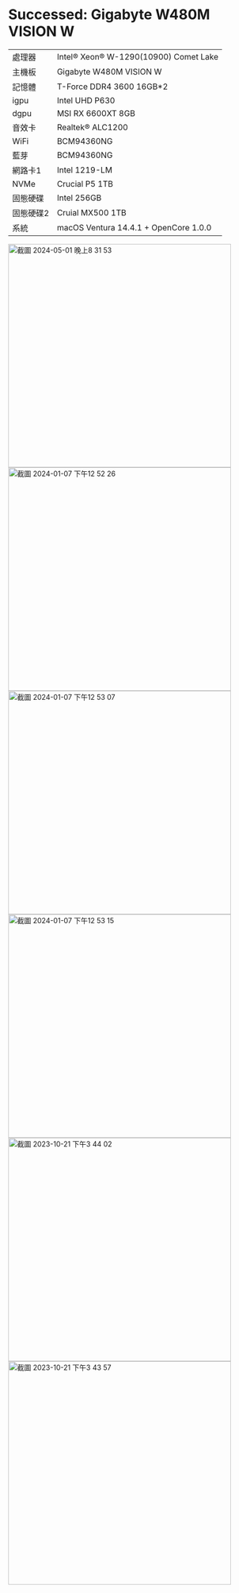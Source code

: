 # Successed: Gigabyte W480M VISION W

<table>
  <tr>
    <td>處理器</td><td>Intel® Xeon® W-1290(10900) Comet Lake</td>
  </tr>
  <tr>
    <td>主機板</td><td>Gigabyte W480M VISION W</td>
  </tr>
  <tr>  
    <td>記憶體</td><td>T-Force DDR4 3600 16GB*2</td>
  </tr>
  <tr>
    <td>igpu</td><td>Intel UHD P630</td>
  </tr>
  <tr>
    <td>dgpu</td><td>MSI RX 6600XT 8GB</td>
  </tr>
  <tr>
    <td>音效卡</td><td>Realtek® ALC1200</td>
  </tr>
  <tr>
    <td>WiFi</td><td>BCM94360NG</td>
  </tr>
  <tr>
    <td>藍芽</td><td>BCM94360NG</td>
  </tr>
  <tr>
    <td>網路卡1</td><td>Intel 1219-LM</td>
  </tr>
  <tr>  
    <td>NVMe</td><td>Crucial P5 1TB</td>
  </tr>
  <tr>  
    <td>固態硬碟</td><td>Intel 256GB</td>
  </tr>
  <tr>  
    <td>固態硬碟2</td><td>Cruial MX500 1TB</td>
  </tr>
  <tr>
    <td>系統</td><td>macOS Ventura 14.4.1 + OpenCore 1.0.0</td>
  </tr>  
</table>

<img width="450" alt="截圖 2024-05-01 晚上8 31 53" src="https://github.com/michelle0812/Gigabyte-W480M-Vision-W-Xeon-W1290-10900/assets/79300809/d13e2008-9133-4062-a17e-f19bb14acf7f">
<br>
<img width="450" alt="截圖 2024-01-07 下午12 52 26" src="https://github.com/michelle0812/Gigabyte-W480M-Vision-W-Xeon-W1290-10900/assets/79300809/bcdc8749-1c5f-4ece-bf16-7eb365c7827d">
<br>
<img width="450" alt="截圖 2024-01-07 下午12 53 07" src="https://github.com/michelle0812/Gigabyte-W480M-Vision-W-Xeon-W1290-10900/assets/79300809/e10ee6c5-0f3e-4d28-b40c-c9862d481b43">
<br>
<img width="450" alt="截圖 2024-01-07 下午12 53 15" src="https://github.com/michelle0812/Gigabyte-W480M-Vision-W-Xeon-W1290-10900/assets/79300809/e7d9f10b-0a8f-433e-ad5f-ddfa910c20f0">
<br>
<img width="450" alt="截圖 2023-10-21 下午3 44 02" src="https://github.com/michelle0812/Gigabyte-W480M-Vision-W-Xeon-W1290-10900/assets/79300809/bf847c65-0dfc-46f5-9a0a-bdd6d2c5f595"><br>
<img width="450" alt="截圖 2023-10-21 下午3 43 57" src="https://github.com/michelle0812/Gigabyte-W480M-Vision-W-Xeon-W1290-10900/assets/79300809/5a939866-f37a-41d9-8c93-8378cd1f74a4"><br>
